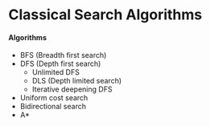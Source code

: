 # Classical Search Algorithms
#### Algorithms
- BFS (Breadth first search)
- DFS (Depth first search)
  - Unlimited DFS
  - DLS (Depth limited search)
  - Iterative deepening DFS
- Uniform cost search
- Bidirectional search
- A*

